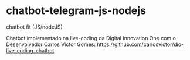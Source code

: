 # chatbot-telegram-js-nodejs
chatbot fit (JS/nodeJS)

Chatbot implementado na live-coding da Digital Innovation One com o Desenvolvedor Carlos Victor Gomes:
https://github.com/carlosvictor/dio-live-coding-chatbot
